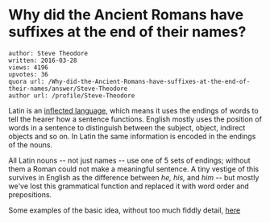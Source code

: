 # Why did the Ancient Romans have suffixes at the end of their names?

	author: Steve Theodore
	written: 2016-03-28
	views: 4196
	upvotes: 36
	quora url: /Why-did-the-Ancient-Romans-have-suffixes-at-the-end-of-their-names/answer/Steve-Theodore
	author url: /profile/Steve-Theodore


Latin is an [inflected language,](http://www.britannica.com/topic/inflection) which means it uses the endings of words to tell the hearer how a sentence functions. English mostly uses the position of words in a sentence to distinguish between the subject, object, indirect objects and so on. In Latin the same information is encoded in the endings of the nouns. 

All Latin nouns -- not just names -- use one of 5 sets of endings; without them a Roman could not make a meaningful sentence. A tiny vestige of this survives in English as the difference between _he, his,_ and _him --_ but mostly we've lost this grammatical function and replaced it with word order and prepositions.

Some examples of the basic idea, without too much fiddly detail, [here](http://www.slu.edu/colleges/AS/languages/classical/latin/tchmat/grammar/g-caseid.html)





